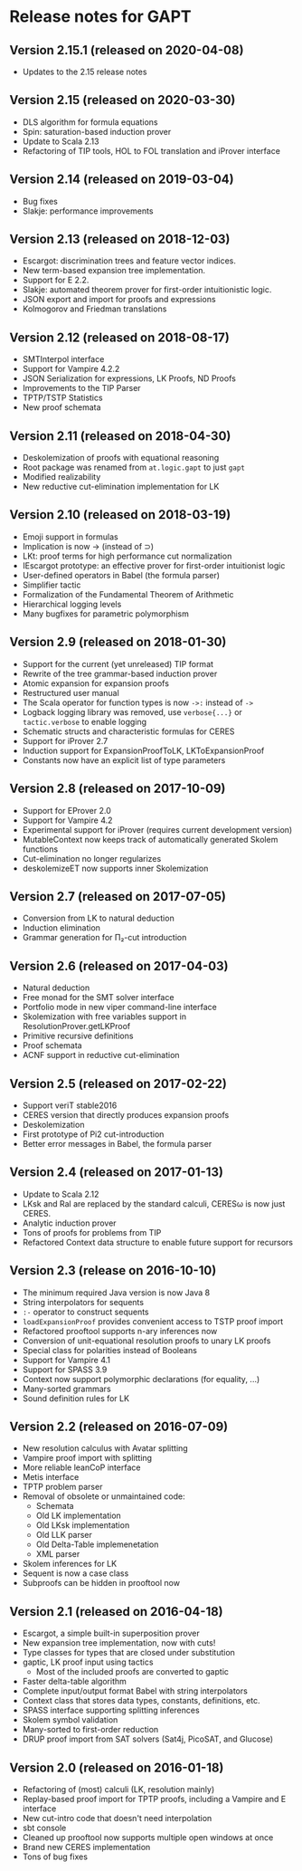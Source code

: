# Release notes for GAPT

## Version 2.15.1 (released on 2020-04-08)

* Updates to the 2.15 release notes

## Version 2.15 (released on 2020-03-30)

* DLS algorithm for formula equations
* Spin: saturation-based induction prover
* Update to Scala 2.13
* Refactoring of TIP tools, HOL to FOL translation and iProver interface

## Version 2.14 (released on 2019-03-04)

* Bug fixes
* Slakje: performance improvements

## Version 2.13 (released on 2018-12-03)

* Escargot: discrimination trees and feature vector indices.
* New term-based expansion tree implementation.
* Support for E 2.2.
* Slakje: automated theorem prover for first-order intuitionistic logic.
* JSON export and import for proofs and expressions
* Kolmogorov and Friedman translations

## Version 2.12 (released on 2018-08-17)

* SMTInterpol interface
* Support for Vampire 4.2.2
* JSON Serialization for expressions, LK Proofs, ND Proofs
* Improvements to the TIP Parser
* TPTP/TSTP Statistics
* New proof schemata

## Version 2.11 (released on 2018-04-30)

* Deskolemization of proofs with equational reasoning
* Root package was renamed from `at.logic.gapt` to just `gapt`
* Modified realizability
* New reductive cut-elimination implementation for LK

## Version 2.10 (released on 2018-03-19)

* Emoji support in formulas
* Implication is now → (instead of ⊃)
* LKt: proof terms for high performance cut normalization
* IEscargot prototype: an effective prover for first-order intuitionist logic
* User-defined operators in Babel (the formula parser)
* Simplifier tactic
* Formalization of the Fundamental Theorem of Arithmetic
* Hierarchical logging levels
* Many bugfixes for parametric polymorphism

## Version 2.9 (released on 2018-01-30)

* Support for the current (yet unreleased) TIP format
* Rewrite of the tree grammar-based induction prover
* Atomic expansion for expansion proofs
* Restructured user manual
* The Scala operator for function types is now `->:` instead of `->`
* Logback logging library was removed, use `verbose{...}` or `tactic.verbose` to enable logging
* Schematic structs and characteristic formulas for CERES
* Support for iProver 2.7
* Induction support for ExpansionProofToLK, LKToExpansionProof
* Constants now have an explicit list of type parameters

## Version 2.8 (released on 2017-10-09)

* Support for EProver 2.0
* Support for Vampire 4.2
* Experimental support for iProver (requires current development version)
* MutableContext now keeps track of automatically generated Skolem functions
* Cut-elimination no longer regularizes
* deskolemizeET now supports inner Skolemization

## Version 2.7 (released on 2017-07-05)

* Conversion from LK to natural deduction
* Induction elimination
* Grammar generation for Π₂-cut introduction

## Version 2.6 (released on 2017-04-03)

* Natural deduction
* Free monad for the SMT solver interface
* Portfolio mode in new viper command-line interface
* Skolemization with free variables support in ResolutionProver.getLKProof
* Primitive recursive definitions
* Proof schemata
* ACNF support in reductive cut-elimination

## Version 2.5 (released on 2017-02-22)

* Support veriT stable2016
* CERES version that directly produces expansion proofs
* Deskolemization
* First prototype of Pi2 cut-introduction
* Better error messages in Babel, the formula parser

## Version 2.4 (released on 2017-01-13)

* Update to Scala 2.12
* LKsk and Ral are replaced by the standard calculi, CERESω is now just CERES.
* Analytic induction prover
* Tons of proofs for problems from TIP
* Refactored Context data structure to enable future support for recursors

## Version 2.3 (release on 2016-10-10)

* The minimum required Java version is now Java 8
* String interpolators for sequents
* `:-` operator to construct sequents
* `loadExpansionProof` provides convenient access to TSTP proof import
* Refactored prooftool supports n-ary inferences now
* Conversion of unit-equational resolution proofs to unary LK proofs
* Special class for polarities instead of Booleans
* Support for Vampire 4.1
* Support for SPASS 3.9
* Context now support polymorphic declarations (for equality, ...)
* Many-sorted grammars
* Sound definition rules for LK

## Version 2.2 (released on 2016-07-09)

* New resolution calculus with Avatar splitting
* Vampire proof import with splitting
* More reliable leanCoP interface
* Metis interface
* TPTP problem parser
* Removal of obsolete or unmaintained code:
  * Schemata
  * Old LK implementation
  * Old LKsk implementation
  * Old LLK parser
  * Old Delta-Table implemenetation
  * XML parser
* Skolem inferences for LK
* Sequent is now a case class
* Subproofs can be hidden in prooftool now

## Version 2.1 (released on 2016-04-18)

* Escargot, a simple built-in superposition prover
* New expansion tree implementation, now with cuts!
* Type classes for types that are closed under substitution
* gaptic, LK proof input using tactics
  * Most of the included proofs are converted to gaptic
* Faster delta-table algorithm
* Complete input/output format Babel with string interpolators
* Context class that stores data types, constants, definitions, etc.
* SPASS interface supporting splitting inferences
* Skolem symbol validation
* Many-sorted to first-order reduction
* DRUP proof import from SAT solvers (Sat4j, PicoSAT, and Glucose)

## Version 2.0 (released on 2016-01-18)

* Refactoring of (most) calculi (LK, resolution mainly)
* Replay-based proof import for TPTP proofs, including a Vampire and E interface
* New cut-intro code that doesn't need interpolation
* sbt console
* Cleaned up prooftool now supports multiple open windows at once
* Brand new CERES implementation
* Tons of bug fixes

